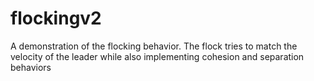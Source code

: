 # flockingv2
A demonstration of the flocking behavior. The flock tries to match the velocity of the leader while also implementing cohesion and separation behaviors
